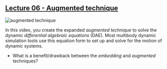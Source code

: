 ## [Lecture 06 - Augmented technique](https://youtu.be/dJd3ZrA21Ro)

![augmented technique](https://campuspro-uploads.s3.us-west-2.amazonaws.com/2f97aca3-fc59-4d60-903d-2957cdab1812/703fec40-78aa-421f-ac68-b268817eff77/28_augent.png)

In this video, you create the expanded _augmented technique_ to solve the dynamic _differential algebraic equations_ (DAE). Most multibody dynamic simulation tools use this equation form to set up and solve for the motion of dynamic systems. 

- What is a benefit/drawback between the _embedding_ and _augmented_ techniques?


